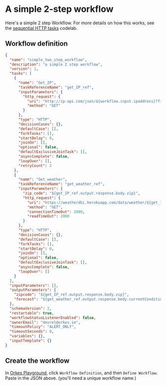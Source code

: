 # A simple 2-step workflow

Here's a simple 2 step Workflow. For more details on how this works, see the [sequential HTTP tasks](/content/docs/codelab/sequentialHTTPtasks) codelab.

## Workflow definition

```json
{
  "name": "simple_two_step_workflow",
  "description": "a simple 2 step workflow",
  "version": 1,
  "tasks": [
    {
      "name": "Get_IP",
      "taskReferenceName": "get_IP_ref",
      "inputParameters": {
        "http_request": {
          "uri": "http://ip-api.com/json/${workflow.input.ipaddress}?fields=status,message,country,countryCode,region,regionName,city,zip,lat,lon,timezone,offset,isp,org,as,query",
          "method": "GET"
        }
      },
      "type": "HTTP",
      "decisionCases": {},
      "defaultCase": [],
      "forkTasks": [],
      "startDelay": 0,
      "joinOn": [],
      "optional": false,
      "defaultExclusiveJoinTask": [],
      "asyncComplete": false,
      "loopOver": [],
      "retryCount": 3
    },
    {
      "name": "Get_weather",
      "taskReferenceName": "get_weather_ref",
      "inputParameters": {
        "zip_code": "${get_IP_ref.output.response.body.zip}",
        "http_request": {
          "uri": "https://weatherdbi.herokuapp.com/data/weather/${get_IP_ref.output.response.body.zip}",
          "method": "GET",
          "connectionTimeOut": 2000,
          "readTimeOut": 2000
        }
      },
      "type": "HTTP",
      "decisionCases": {},
      "defaultCase": [],
      "forkTasks": [],
      "startDelay": 0,
      "joinOn": [],
      "optional": false,
      "defaultExclusiveJoinTask": [],
      "asyncComplete": false,
      "loopOver": []
    }
  ],
  "inputParameters": [],
  "outputParameters": {
    "zipcode": "${get_IP_ref.output.response.body.zip}",
    "forecast": "${get_weather_ref.output.response.body.currentConditions.comment}"
  },
  "schemaVersion": 2,
  "restartable": true,
  "workflowStatusListenerEnabled": false,
  "ownerEmail": "devrel@orkes.io",
  "timeoutPolicy": "ALERT_ONLY",
  "timeoutSeconds": 0,
  "variables": {},
  "inputTemplate": {}
}
```

## Create the workflow

In [Orkes Playground](https://play.orkes.io), click `Workflow Definition`, and then `Define Workflow`. Paste in the JSON above. (you'll need a unique workflow name.)
